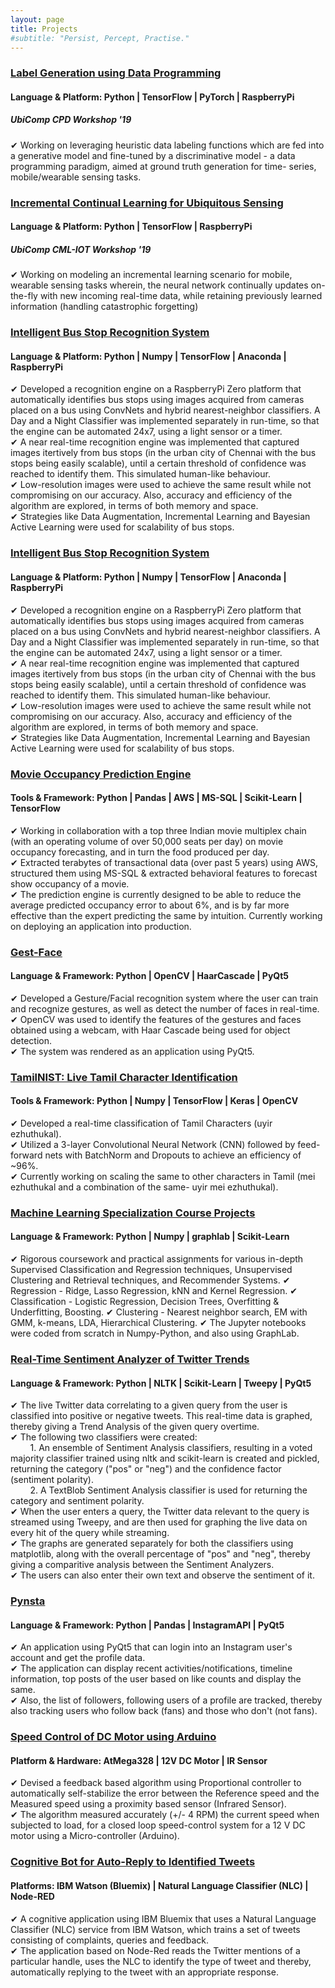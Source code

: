 ```yaml
---
layout: page
title: Projects
#subtitle: "Persist, Percept, Practise."
---
```


### <span class="fa fa-file about-icon"></span> <u>Label Generation using Data Programming</u>
#### Language & Platform: Python | TensorFlow | PyTorch | RaspberryPi
##### UbiComp CPD Workshop '19
✔ Working on leveraging heuristic data labeling functions which are fed into a generative model and fine-tuned by a discriminative model - a data programming paradigm, aimed at ground truth generation for time- series, mobile/wearable sensing tasks.

### <span class="fa fa-file about-icon"></span> <u>Incremental Continual Learning for Ubiquitous Sensing</u>
#### Language & Platform: Python | TensorFlow | RaspberryPi
##### UbiComp CML-IOT Workshop '19
✔ Working on modeling an incremental learning scenario for mobile, wearable sensing tasks wherein, the neural network continually updates on-the-fly with new incoming real-time data, while retaining previously learned information (handling catastrophic forgetting)

### <span class="fa fa-file about-icon"></span> [<u>Intelligent Bus Stop Recognition System</u>](https://github.com/gauthamkrishna-g/Intelligent-Bus-Stop-Recognition-System)
#### Language & Platform: Python | Numpy | TensorFlow | Anaconda | RaspberryPi
✔ Developed a recognition engine on a RaspberryPi Zero platform that automatically identifies bus stops using images acquired from cameras placed on a bus using ConvNets and hybrid nearest-neighbor classifiers. A Day and a Night Classifier was implemented separately in run-time, so that the engine can be automated 24x7, using a light sensor or a timer.<br>
✔ A near real-time recognition engine was implemented that captured images itertively from bus stops (in the urban city of Chennai with the bus stops being easily scalable), until a certain threshold of confidence was reached to identify them. This simulated human-like behaviour. <br>
✔ Low-resolution images were used to achieve the same result while not compromising on our accuracy. Also, accuracy and efficiency of the algorithm are explored, in terms of both memory and space.<br>
✔ Strategies like Data Augmentation, Incremental Learning and Bayesian Active Learning were used for scalability of bus stops.

### <span class="fa fa-file about-icon"></span> [<u>Intelligent Bus Stop Recognition System</u>](https://github.com/gauthamkrishna-g/Intelligent-Bus-Stop-Recognition-System)
#### Language & Platform: Python | Numpy | TensorFlow | Anaconda | RaspberryPi
✔ Developed a recognition engine on a RaspberryPi Zero platform that automatically identifies bus stops using images acquired from cameras placed on a bus using ConvNets and hybrid nearest-neighbor classifiers. A Day and a Night Classifier was implemented separately in run-time, so that the engine can be automated 24x7, using a light sensor or a timer.<br>
✔ A near real-time recognition engine was implemented that captured images itertively from bus stops (in the urban city of Chennai with the bus stops being easily scalable), until a certain threshold of confidence was reached to identify them. This simulated human-like behaviour. <br>
✔ Low-resolution images were used to achieve the same result while not compromising on our accuracy. Also, accuracy and efficiency of the algorithm are explored, in terms of both memory and space.<br>
✔ Strategies like Data Augmentation, Incremental Learning and Bayesian Active Learning were used for scalability of bus stops.

### <span class="fa fa-file about-icon"></span> <u>Movie Occupancy Prediction Engine</u>
#### Tools & Framework: Python | Pandas | AWS | MS-SQL | Scikit-Learn | TensorFlow
✔ Working in collaboration with a top three Indian movie multiplex chain (with an operating volume of over 50,000 seats per day) on movie occupancy forecasting, and in turn the food produced per day.<br>
✔ Extracted terabytes of transactional data (over past 5 years) using AWS, structured them using MS-SQL & extracted behavioral features to
forecast show occupancy of a movie.<br>
✔ The prediction engine is currently designed to be able to reduce the average predicted occupancy error to about 6%, and is by far more effective than the expert predicting the same by intuition. Currently working on deploying an application into production.<br>

### <span class="fa fa-file about-icon"></span> [<u>Gest-Face</u>](https://github.com/gauthamkrishna-g/Gest-Face)
#### Language & Framework: Python | OpenCV | HaarCascade | PyQt5
✔ Developed a Gesture/Facial recognition system where the user can train and recognize gestures, as well as detect the number of faces in real-time.<br>
✔ OpenCV was used to identify the features of the gestures and faces obtained using a webcam, with Haar Cascade being used for object detection.<br>
✔ The system was rendered as an application using PyQt5.<br>

### <span class="fa fa-file about-icon"></span> <u>TamilNIST: Live Tamil Character Identification</u>
#### Tools & Framework: Python | Numpy | TensorFlow | Keras | OpenCV
✔ Developed a real-time classification of Tamil Characters (uyir ezhuthukal).<br>
✔ Utilized a 3-layer Convolutional Neural Network (CNN) followed by feed-forward nets with BatchNorm and Dropouts to achieve an efficiency of ~96%.<br>
✔ Currently working on scaling the same to other characters in Tamil (mei ezhuthukal and a combination of the same- uyir mei ezhuthukal).<br>

### <span class="fa fa-file about-icon"></span> <u>Machine Learning Specialization Course Projects</u>
#### Language & Framework: Python | Numpy | graphlab | Scikit-Learn
✔ Rigorous coursework and practical assignments for various in-depth Supervised Classification and Regression techniques, Unsupervised Clustering and Retrieval techniques, and Recommender Systems.
✔ Regression - Ridge, Lasso Regression, kNN and Kernel Regression.
✔ Classification - Logistic Regression, Decision Trees, Overfitting & Underfitting, Boosting.
✔ Clustering - Nearest neighbor search, EM with GMM, k-means, LDA, Hierarchical Clustering.
✔ The Jupyter notebooks were coded from scratch in Numpy-Python, and also using GraphLab.<br>

### <span class="fa fa-file about-icon"></span> [<u>Real-Time Sentiment Analyzer of Twitter Trends</u>](https://github.com/gauthamkrishna-g/Real-Time-Sentiment-Analyzer-of-Twitter-Trends)
#### Language & Framework: Python | NLTK | Scikit-Learn | Tweepy | PyQt5
✔ The live Twitter data correlating to a given query from the user is classified into positive or negative tweets. This real-time data is graphed, thereby giving a Trend Analysis of the given query overtime.<br>
✔ The following two classifiers were created:<br>
&nbsp;&nbsp;&nbsp;&nbsp;&nbsp;&nbsp;&nbsp;&nbsp;1. An ensemble of Sentiment Analysis classifiers, resulting in a voted majority classifier trained using nltk and scikit-learn is created and pickled, returning the category ("pos" or "neg") and the confidence factor (sentiment polarity).<br>
&nbsp;&nbsp;&nbsp;&nbsp;&nbsp;&nbsp;&nbsp;&nbsp;2. A TextBlob Sentiment Analysis classifier is used for returning the category and sentiment polarity.<br>
✔ When the user enters a query, the Twitter data relevant to the query is streamed using Tweepy, and are then used for graphing the live data on every hit of the query while streaming.<br>
✔ The graphs are generated separately for both the classifiers using matplotlib, along with the overall percentage of "pos" and "neg", thereby giving a comparitive analysis between the Sentiment Analyzers.<br>
✔ The users can also enter their own text and observe the sentiment of it.<br>

### <span class="fa fa-file about-icon"></span> <u>Pynsta</u>
#### Language & Framework: Python | Pandas | InstagramAPI | PyQt5
✔ An application using PyQt5 that can login into an Instagram user's account and get the profile data.<br>
✔ The application can display recent activities/notifications, timeline information, top posts of the user based on like counts and display the same.<br>
✔ Also, the list of followers, following users of a profile are tracked, thereby also tracking users who follow back (fans) and those who don't (not fans).<br>

### <span class="fa fa-file about-icon"></span> <u>Speed Control of DC Motor using Arduino</u>
#### Platform & Hardware: AtMega328 | 12V DC Motor | IR Sensor
✔ Devised a feedback based algorithm using Proportional controller to automatically self-stabilize the error between the Reference speed and the Measured speed using a proximity based sensor (Infrared Sensor).<br>
✔ The algorithm measured accurately (+/- 4 RPM) the current speed when subjected to load, for a closed loop speed-control system for a 12 V DC motor using a Micro-controller (Arduino).<br>

### <span class="fa fa-file about-icon"></span> <u>Cognitive Bot for Auto-Reply to Identified Tweets</u>
#### Platforms: IBM Watson (Bluemix) | Natural Language Classifier (NLC) | Node-RED
✔ A cognitive application using IBM Bluemix that uses a Natural Language Classifier (NLC) service from IBM Watson, which trains a set of tweets consisting of complaints, queries and feedback.<br>
✔ The application based on Node-Red reads the Twitter mentions of a particular handle, uses the NLC to identify the type of tweet and thereby, automatically replying to the tweet with an appropriate response.<br>
